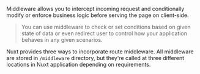Middleware allows you to intercept incoming request and conditionally modify or enforce business logic before serving the page on client-side.

> You can use middleware to check or set conditions based on given state of data or even redirect user to control how your application behaves in any given scenarios.

Nuxt provides three ways to incorporate route middleware. All middleware are stored in `/middleware` directory, but they're called at three different locations in Nuxt application depending on requirements.
